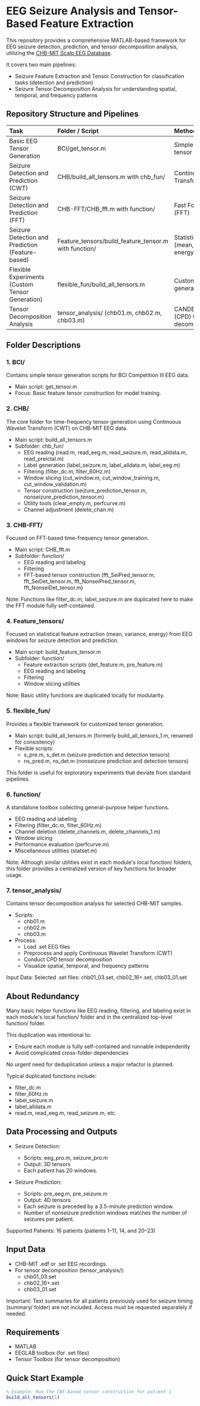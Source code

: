 # EEG Seizure Analysis and Tensor-Based Feature Extraction

This repository provides a comprehensive MATLAB-based framework for EEG seizure detection, prediction, and tensor decomposition analysis, utilizing the [CHB-MIT Scalp EEG Database](https://physionet.org/content/chbmit/1.0.0/).

It covers two main pipelines:

- Seizure Feature Extraction and Tensor Construction for classification tasks (detection and prediction)
- Seizure Tensor Decomposition Analysis for understanding spatial, temporal, and frequency patterns

## Repository Structure and Pipelines

| Task | Folder / Script | Method |
|:---|:---|:---|
| Basic EEG Tensor Generation | BCI/get_tensor.m | Simple window-based tensor extraction |
| Seizure Detection and Prediction (CWT) | CHB/build_all_tensors.m with chb_fun/ | Continuous Wavelet Transform (CWT) |
| Seizure Detection and Prediction (FFT) | CHB-FFT/CHB_fft.m with function/ | Fast Fourier Transform (FFT) |
| Seizure Detection and Prediction (Feature-based) | Feature_tensors/build_feature_tensor.m with function/ | Statistical features (mean, variance, energy) |
| Flexible Experiments (Custom Tensor Generation) | flexible_fun/build_all_tensors.m | Customized tensor generation pipelines |
| Tensor Decomposition Analysis | tensor_analysis/ (chb01.m, chb02.m, chb03.m) | CANDECOMP/PARAFAC (CPD) tensor decomposition |

## Folder Descriptions

### 1. BCI/
Contains simple tensor generation scripts for BCI Competition III EEG data.

- Main script: get_tensor.m
- Focus: Basic feature tensor construction for model training.

### 2. CHB/
The core folder for time-frequency tensor generation using Continuous Wavelet Transform (CWT) on CHB-MIT EEG data.

- Main script: build_all_tensors.m
- Subfolder: chb_fun/
  - EEG reading (read.m, read_eeg.m, read_seizure.m, read_alldata.m, read_preictal.m)
  - Label generation (label_seizure.m, label_alldata.m, label_eeg.m)
  - Filtering (filter_dc.m, filter_60Hz.m)
  - Window slicing (cut_window.m, cut_window_training.m, cut_window_validation.m)
  - Tensor construction (seizure_prediction_tensor.m, nonseizure_prediction_tensor.m)
  - Utility tools (clear_empty.m, perfcurve.m)
  - Channel adjustment (delete_chan.m)

### 3. CHB-FFT/
Focused on FFT-based time-frequency tensor generation.

- Main script: CHB_fft.m
- Subfolder: function/
  - EEG reading and labeling
  - Filtering
  - FFT-based tensor construction (fft_SeiPred_tensor.m, fft_SeiDet_tensor.m, fft_NonseiPred_tensor.m, fft_NonseiDet_tensor.m)

Note: Functions like filter_dc.m, label_seizure.m are duplicated here to make the FFT module fully self-contained.

### 4. Feature_tensors/
Focused on statistical feature extraction (mean, variance, energy) from EEG windows for seizure detection and prediction.

- Main script: build_feature_tensor.m
- Subfolder: function/
  - Feature extraction scripts (det_feature.m, pre_feature.m)
  - EEG reading and labeling
  - Filtering
  - Window slicing utilities

Note: Basic utility functions are duplicated locally for modularity.

### 5. flexible_fun/
Provides a flexible framework for customized tensor generation.

- Main script: build_all_tensors.m (formerly build_all_tensors_1.m, renamed for consistency)
- Flexible scripts:
  - s_pre.m, s_det.m (seizure prediction and detection tensors)
  - ns_pred.m, ns_det.m (nonseizure prediction and detection tensors)

This folder is useful for exploratory experiments that deviate from standard pipelines.

### 6. function/
A standalone toolbox collecting general-purpose helper functions.

- EEG reading and labeling
- Filtering (filter_dc.m, filter_60Hz.m)
- Channel deletion (delete_channels.m, delete_channels_1.m)
- Window slicing
- Performance evaluation (perfcurve.m)
- Miscellaneous utilities (statset.m)

Note: Although similar utilities exist in each module's local function/ folders, this folder provides a centralized version of key functions for broader usage.

### 7. tensor_analysis/
Contains tensor decomposition analysis for selected CHB-MIT samples.

- Scripts:
  - chb01.m
  - chb02.m
  - chb03.m
- Process:
  - Load .set EEG files
  - Preprocess and apply Continuous Wavelet Transform (CWT)
  - Conduct CPD tensor decomposition
  - Visualize spatial, temporal, and frequency patterns

Input Data:
Selected .set files: chb01_03.set, chb02_16+.set, chb03_01.set

## About Redundancy

Many basic helper functions like EEG reading, filtering, and labeling exist in each module's local function/ folder and in the centralized top-level function/ folder.

This duplication was intentional to:

- Ensure each module is fully self-contained and runnable independently
- Avoid complicated cross-folder dependencies

No urgent need for deduplication unless a major refactor is planned.

Typical duplicated functions include:

- filter_dc.m
- filter_60Hz.m
- label_seizure.m
- label_alldata.m
- read.m, read_eeg.m, read_seizure.m, etc.

## Data Processing and Outputs

- Seizure Detection:
  - Scripts: eeg_pro.m, seizure_pro.m
  - Output: 3D tensors
  - Each patient has 20 windows.

- Seizure Prediction:
  - Scripts: pre_eeg.m, pre_seizure.m
  - Output: 4D tensors
  - Each seizure is preceded by a 3.5-minute prediction window.
  - Number of nonseizure prediction windows matches the number of seizures per patient.

Supported Patients: 16 patients (patients 1–11, 14, and 20–23)

## Input Data

- CHB-MIT .edf or .set EEG recordings.
- For tensor decomposition (tensor_analysis/):
  - chb01_03.set
  - chb02_16+.set
  - chb03_01.set

Important:
Text summaries for all patients previously used for seizure timing (summary/ folder) are not included. Access must be requested separately if needed.

## Requirements

- MATLAB
- EEGLAB toolbox (for .set files)
- Tensor Toolbox (for tensor decomposition)

## Quick Start Example

```matlab
% Example: Run the CWT-based tensor construction for patient 1
build_all_tensors(1)
```
